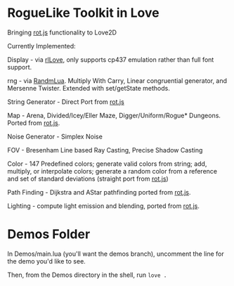 RogueLike Toolkit in Love
=========
Bringing [rot.js](http://ondras.github.io/rot.js/hp/) functionality to Love2D

Currently Implemented:

Display          - via [rlLove](https://github.com/paulofmandown/rlLove), only supports cp437 emulation rather than full font support.

rng              - via [RandmLua](http://love2d.org/forums/viewtopic.php?f=5&t=3424). Multiply With Carry, Linear congruential generator, and Mersenne Twister. Extended with set/getState methods.

String Generator - Direct Port from [rot.js](http://ondras.github.io/rot.js/hp/)

Map              - Arena, Divided/Icey/Eller Maze, Digger/Uniform/Rogue* Dungeons. Ported from [rot.js](http://ondras.github.io/rot.js/hp/).

Noise Generator  - Simplex Noise

FOV              - Bresenham Line based Ray Casting, Precise Shadow Casting

Color            - 147 Predefined colors; generate valid colors from string; add, multiply, or interpolate colors; generate a random color from a reference and set of standard deviations (straight port from [rot.js](http://ondras.github.io/rot.js/hp/))

Path Finding     - Dijkstra and AStar pathfinding ported from [rot.js](http://ondras.github.io/rot.js/hp/).

Lighting         - compute light emission and blending, ported from [rot.js](http://ondras.github.io/rot.js/hp/).

Demos Folder
==========
In Demos/main.lua (you'll want the demos branch), uncomment the line for the demo you'd like to see.

Then, from the Demos directory in the shell, run `love .`
